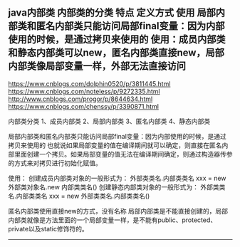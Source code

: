 
java内部类 内部类的分类 特点  定义方式 使用
局部内部类和匿名内部类只能访问局部final变量：因为内部使用的时候，是通过拷贝来使用的
使用：成员内部类和静态内部类可以new，匿名内部类直接new，局部内部类像局部变量一样，外部无法直接访问
---------------------------------------------------------------------------------------------------------------------
https://www.cnblogs.com/dolphin0520/p/3811445.html
https://www.cnblogs.com/noteless/p/9272335.html
http://www.cnblogs.com/progor/p/8644634.html
https://www.cnblogs.com/chenssy/p/3390871.html

内部类分类
1、成员内部类
2、局部内部类
3、匿名内部类
4、静态内部类



局部内部类和匿名内部类只能访问局部final变量：因为内部使用的时候，是通过拷贝来使用的
也就说如果局部变量的值在编译期间就可以确定，则直接在匿名内部里面创建一个拷贝。如果局部变量的值无法在编译期间确定，则通过构造器传参的方式来对拷贝进行初始化赋值。


使用：
创建成员内部类对象的一般形式为：  外部类类名.内部类类名 xxx = new 外部类对象名.new 内部类类名()
创建静态内部类对象的一般形式为：  外部类类名.内部类类名 xxx = new 外部类类名.内部类类名()

匿名内部类使用直接new的方式，没有名称
局部内部类是不能直接创建的，局部内部类就像是方法里面的一个局部变量一样，是不能有public、protected、private以及static修饰符的。






---------------------------------------------------------------------------------------------------------------------




